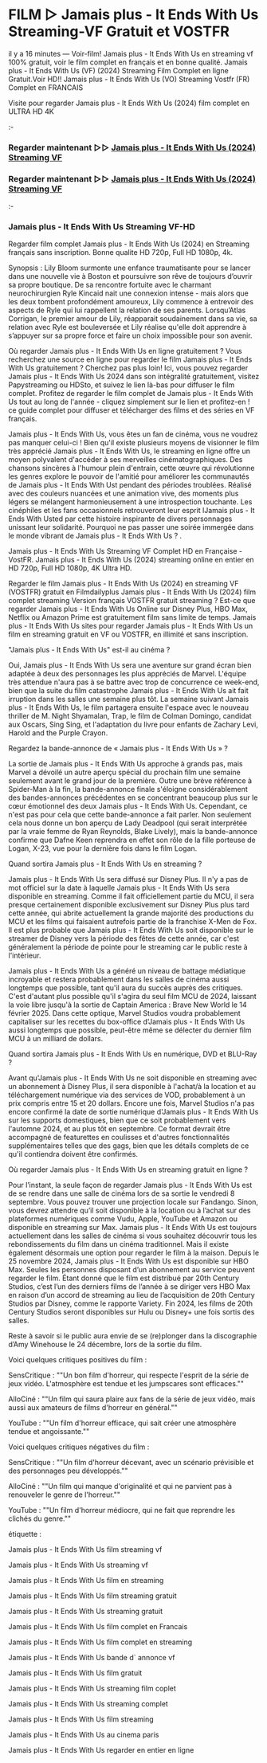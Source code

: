 # FILM ▷ Jamais plus - It Ends With Us Streaming-VF Gratuit et VOSTFR
il y a 16 minutes — Voir-film! Jamais plus - It Ends With Us en streaming vf 100% gratuit, voir le film complet en français et en bonne qualité. Jamais plus - It Ends With Us (VF) (2024) Streaming Film Complet en ligne Gratuit.Voir HD!! Jamais plus - It Ends With Us (VO) Streaming Vostfr (FR) Complet en FRANCAIS

Visite pour regarder Jamais plus - It Ends With Us (2024) film complet en ULTRA HD 4K

:-

### Regarder maintenant ▷▷ [Jamais plus - It Ends With Us (2024) Streaming VF](https://t.co/ONUo4EHXSV)

### Regarder maintenant ▷▷ [Jamais plus - It Ends With Us (2024) Streaming VF](https://t.co/ONUo4EHXSV)

:-

### Jamais plus - It Ends With Us Streaming VF-HD

Regarder film complet Jamais plus - It Ends With Us (2024) en Streaming français sans inscription. Bonne qualite HD 720p, Full HD 1080p, 4k.

Synopsis : Lily Bloom surmonte une enfance traumatisante pour se lancer dans une nouvelle vie à Boston et poursuivre son rêve de toujours d’ouvrir sa propre boutique. De sa rencontre fortuite avec le charmant neurochirurgien Ryle Kincaid nait une connexion intense - mais alors que les deux tombent profondément amoureux, Lily commence à entrevoir des aspects de Ryle qui lui rappellent la relation de ses parents. Lorsqu’Atlas Corrigan, le premier amour de Lily, réapparait soudainement dans sa vie, sa relation avec Ryle est bouleversée et Lily réalise qu'elle doit apprendre à s’appuyer sur sa propre force et faire un choix impossible pour son avenir.

Où regarder Jamais plus - It Ends With Us en ligne gratuitement ? Vous recherchez une source en ligne pour regarder le film Jamais plus - It Ends With Us gratuitement ? Cherchez pas plus loin! Ici, vous pouvez regarder Jamais plus - It Ends With Us 2024 dans son intégralité gratuitement, visitez Papystreaming ou HDSto, et suivez le lien là-bas pour diffuser le film complet. Profitez de regarder le film complet de Jamais plus - It Ends With Us tout au long de l'année - cliquez simplement sur le lien et profitez-en ! ce guide complet pour diffuser et télécharger des films et des séries en VF français.

Jamais plus - It Ends With Us, vous êtes un fan de cinéma, vous ne voudrez pas manquer celui-ci ! Bien qu'il existe plusieurs moyens de visionner le film très apprécié Jamais plus - It Ends With Us, le streaming en ligne offre un moyen polyvalent d'accéder à ses merveilles cinématographiques. Des chansons sincères à l'humour plein d'entrain, cette œuvre qui révolutionne les genres explore le pouvoir de l'amitié pour améliorer les communautés de Jamais plus - It Ends With Ust pendant des périodes troublées. Réalisé avec des couleurs nuancées et une animation vive, des moments plus légers se mélangent harmonieusement à une introspection touchante. Les cinéphiles et les fans occasionnels retrouveront leur esprit lJamais plus - It Ends With Usted par cette histoire inspirante de divers personnages unissant leur solidarité. Pourquoi ne pas passer une soirée immergée dans le monde vibrant de Jamais plus - It Ends With Us ? .

Jamais plus - It Ends With Us Streaming VF Complet HD en Française - VostFR. Jamais plus - It Ends With Us (2024) streaming online en entier en HD 720p, Full HD 1080p, 4K Ultra HD.

Regarder le film Jamais plus - It Ends With Us (2024) en streaming VF (VOSTFR) gratuit en Filmdailyplus Jamais plus - It Ends With Us (2024) film complet streaming Version français VOSTFR gratuit streaming ? Est-ce que regarder Jamais plus - It Ends With Us Online sur Disney Plus, HBO Max, Netflix ou Amazon Prime est gratuitement film sans limite de temps. Jamais plus - It Ends With Us sites pour regarder Jamais plus - It Ends With Us un film en streaming gratuit en VF ou VOSTFR, en illimité et sans inscription.

"Jamais plus - It Ends With Us" est-il au cinéma ?

Oui, Jamais plus - It Ends With Us sera une aventure sur grand écran bien adaptée à deux des personnages les plus appréciés de Marvel. L'équipe très attendue n'aura pas à se battre avec trop de concurrence ce week-end, bien que la suite du film catastrophe Jamais plus - It Ends With Us ait fait irruption dans les salles une semaine plus tôt. La semaine suivant Jamais plus - It Ends With Us, le film partagera ensuite l'espace avec le nouveau thriller de M. Night Shyamalan, Trap, le film de Colman Domingo, candidat aux Oscars, Sing Sing, et l'adaptation du livre pour enfants de Zachary Levi, Harold and the Purple Crayon.

Regardez la bande-annonce de « Jamais plus - It Ends With Us » ?

La sortie de Jamais plus - It Ends With Us approche à grands pas, mais Marvel a dévoilé un autre aperçu spécial du prochain film une semaine seulement avant le grand jour de la première. Outre une brève référence à Spider-Man à la fin, la bande-annonce finale s'éloigne considérablement des bandes-annonces précédentes en se concentrant beaucoup plus sur le cœur émotionnel des deux Jamais plus - It Ends With Us. Cependant, ce n'est pas pour cela que cette bande-annonce a fait parler. Non seulement cela nous donne un bon aperçu de Lady Deadpool (qui serait interprétée par la vraie femme de Ryan Reynolds, Blake Lively), mais la bande-annonce confirme que Dafne Keen reprendra en effet son rôle de la fille porteuse de Logan, X-23, vue pour la dernière fois dans le film Logan.

Quand sortira Jamais plus - It Ends With Us en streaming ?

Jamais plus - It Ends With Us sera diffusé sur Disney Plus. Il n'y a pas de mot officiel sur la date à laquelle Jamais plus - It Ends With Us sera disponible en streaming. Comme il fait officiellement partie du MCU, il sera presque certainement disponible exclusivement sur Disney Plus plus tard cette année, qui abrite actuellement la grande majorité des productions du MCU et les films qui faisaient autrefois partie de la franchise X-Men de Fox. Il est plus probable que Jamais plus - It Ends With Us soit disponible sur le streamer de Disney vers la période des fêtes de cette année, car c'est généralement la période de pointe pour le streaming car le public reste à l'intérieur.

Jamais plus - It Ends With Us a généré un niveau de battage médiatique incroyable et restera probablement dans les salles de cinéma aussi longtemps que possible, tant qu'il aura du succès auprès des critiques. C'est d'autant plus possible qu'il s'agira du seul film MCU de 2024, laissant la voie libre jusqu'à la sortie de Captain America : Brave New World le 14 février 2025. Dans cette optique, Marvel Studios voudra probablement capitaliser sur les recettes du box-office d'Jamais plus - It Ends With Us aussi longtemps que possible, peut-être même se délecter du dernier film MCU à un milliard de dollars.

Quand sortira Jamais plus - It Ends With Us en numérique, DVD et BLU-Ray ?

Avant qu'Jamais plus - It Ends With Us ne soit disponible en streaming avec un abonnement à Disney Plus, il sera disponible à l'achat/à la location et au téléchargement numérique via des services de VOD, probablement à un prix compris entre 15 et 20 dollars. Encore une fois, Marvel Studios n'a pas encore confirmé la date de sortie numérique d'Jamais plus - It Ends With Us sur les supports domestiques, bien que ce soit probablement vers l'automne 2024, et au plus tôt en septembre. Ce format devrait être accompagné de featurettes en coulisses et d'autres fonctionnalités supplémentaires telles que des gags, bien que les détails complets de ce qu'il contiendra doivent être confirmés.

Où regarder Jamais plus - It Ends With Us en streaming gratuit en ligne ?

Pour l’instant, la seule façon de regarder Jamais plus - It Ends With Us est de se rendre dans une salle de cinéma lors de sa sortie le vendredi 8 septembre. Vous pouvez trouver une projection locale sur Fandango. Sinon, vous devrez attendre qu’il soit disponible à la location ou à l’achat sur des plateformes numériques comme Vudu, Apple, YouTube et Amazon ou disponible en streaming sur Max. Jamais plus - It Ends With Us est toujours actuellement dans les salles de cinéma si vous souhaitez découvrir tous les rebondissements du film dans un cinéma traditionnel. Mais il existe également désormais une option pour regarder le film à la maison. Depuis le 25 novembre 2024, Jamais plus - It Ends With Us est disponible sur HBO Max. Seules les personnes disposant d’un abonnement au service peuvent regarder le film. Étant donné que le film est distribué par 20th Century Studios, c’est l’un des derniers films de l’année à se diriger vers HBO Max en raison d’un accord de streaming au lieu de l’acquisition de 20th Century Studios par Disney, comme le rapporte Variety. Fin 2024, les films de 20th Century Studios seront disponibles sur Hulu ou Disney+ une fois sortis des salles.

Reste à savoir si le public aura envie de se (re)plonger dans la discographie d’Amy Winehouse le 24 décembre, lors de la sortie du film.

Voici quelques critiques positives du film :

SensCritique : ""Un bon film d'horreur, qui respecte l'esprit de la série de jeux vidéo. L'atmosphère est tendue et les jumpscares sont efficaces.""

AlloCiné : ""Un film qui saura plaire aux fans de la série de jeux vidéo, mais aussi aux amateurs de films d'horreur en général.""

YouTube : ""Un film d'horreur efficace, qui sait créer une atmosphère tendue et angoissante.""

Voici quelques critiques négatives du film :

SensCritique : ""Un film d'horreur décevant, avec un scénario prévisible et des personnages peu développés.""

AlloCiné : ""Un film qui manque d'originalité et qui ne parvient pas à renouveler le genre de l'horreur.""

YouTube : ""Un film d'horreur médiocre, qui ne fait que reprendre les clichés du genre.""

étiquette :

Jamais plus - It Ends With Us film streaming vf

Jamais plus - It Ends With Us streaming vf

Jamais plus - It Ends With Us film en streaming

Jamais plus - It Ends With Us film streaming gratuit

Jamais plus - It Ends With Us streaming gratuit

Jamais plus - It Ends With Us film complet en Francais

Jamais plus - It Ends With Us film complet en streaming

Jamais plus - It Ends With Us bande d` annonce vf

Jamais plus - It Ends With Us film gratuit

Jamais plus - It Ends With Us streaming film coplet

Jamais plus - It Ends With Us streaming complet

Jamais plus - It Ends With Us film streaming

Jamais plus - It Ends With Us au cinema paris

Jamais plus - It Ends With Us regarder en entier en ligne
